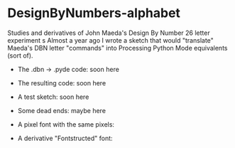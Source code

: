 # DesignByNumbers-alphabet
Studies and derivatives of John Maeda's Design By Number 26 letter experiment
s
Almost a year ago I wrote a sketch that would "translate" Maeda's DBN letter "commands" into Processing Python Mode equivalents (sort of).

- The .dbn -> .pyde code: soon here 
- The resulting code: soon here
- A test sketch: soon here
- Some dead ends: maybe here

- A pixel font with the same pixels:
- A derivative "Fontstructed" font:

